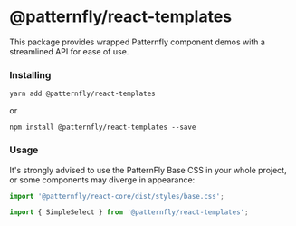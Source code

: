 # @patternfly/react-templates

This package provides wrapped Patternfly component demos with a streamlined API for ease of use.

### Installing

```
yarn add @patternfly/react-templates
```

or

```
npm install @patternfly/react-templates --save
```

### Usage

It's strongly advised to use the PatternFly Base CSS in your whole project, or some components may diverge in appearance:

```js
import '@patternfly/react-core/dist/styles/base.css';
```

```js
import { SimpleSelect } from '@patternfly/react-templates';
```
